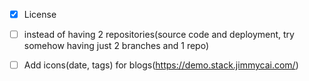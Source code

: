 - [x] License

- [ ] instead of having 2 repositories(source code and deployment, try somehow having just 2 branches and 1 repo)
- [ ] Add icons(date, tags) for blogs(https://demo.stack.jimmycai.com/)